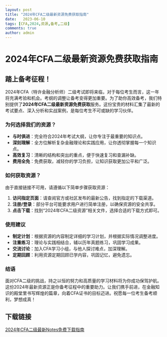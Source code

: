```yaml
---
layout: post
title: "2024年CFA二级最新资源免费获取指南"
date:   2023-06-10
tags: [CFA,2024,资源,备考,二级]
comments: true
author: admin
---
```

# 2024年CFA二级最新资源免费获取指南

## 踏上备考征程！

2024年CFA（特许金融分析师）二级考试即将来临，对于每位考生而言，这一年将充满考验和机会。考纲的调整让备考变得更加重要。为了助你高效备考，我们特别提供了**2024年CFA二级最新资源免费获取**服务。这份宝贵的材料汇集了最新的考试要点、深入分析和实战案例，是每位考生不可或缺的学习伙伴。

### 为何选择我们的资源？

- **与时俱进**：完全符合2024年考试大纲，让你专注于最重要的知识点。
- **深刻理解**：全方位解析复杂金融理论和实践应用，让你透彻掌握每一个知识点。
- **高效复习**：清晰的结构和突出的重点，便于快速复习和查漏补缺。
- **费用全免**：免费获取，减轻你的学习负担，让知识获取更加公平和广泛。

### 如何获取资源？

由于直接链接不可用，请遵循以下简单步骤获取资源：

1. **访问指定页面**：请查阅官方或社区发布的最新公告，找到指定的下载渠道。
2. **注册/登录**：部分平台可能要求用户进行简单注册，以确保资源的安全共享。
3. **点击下载**：找到“2024年CFA二级资源”相关文件，选择合适的下载方式即可。

### 使用建议

- **制定计划**：根据资源的内容制定详细的学习计划，并根据实际情况调整进度。
- **注重练习**：理论与实践相结合，辅以历年真题练习，巩固学习成果。
- **交流讨论**：加入CFA学习小组，与他人探讨难点，加深理解。
- **定期回顾**：利用资源定期回顾已学内容，巩固记忆，避免遗忘。

### 结语

面对CFA二级的挑战，持之以恒的努力和高质量的学习材料将为你成功保驾护航。这份2024年最新资源正是你备考征程中的重要助力。让我们携手前进，在金融知识的殿堂里书写辉煌的篇章，向着CFA证书的目标迈进。祝愿每一位考生备考顺利，梦想成真！

## 下载链接

[2024年CFA二级最新Notes免费下载指南](https://pan.quark.cn/s/31e1a531b86f)